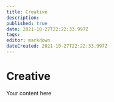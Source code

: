 ```yaml
---
title: Creative
description: 
published: true
date: 2021-10-27T22:22:33.997Z
tags: 
editor: markdown
dateCreated: 2021-10-27T22:22:33.997Z
---
```


# Creative
Your content here